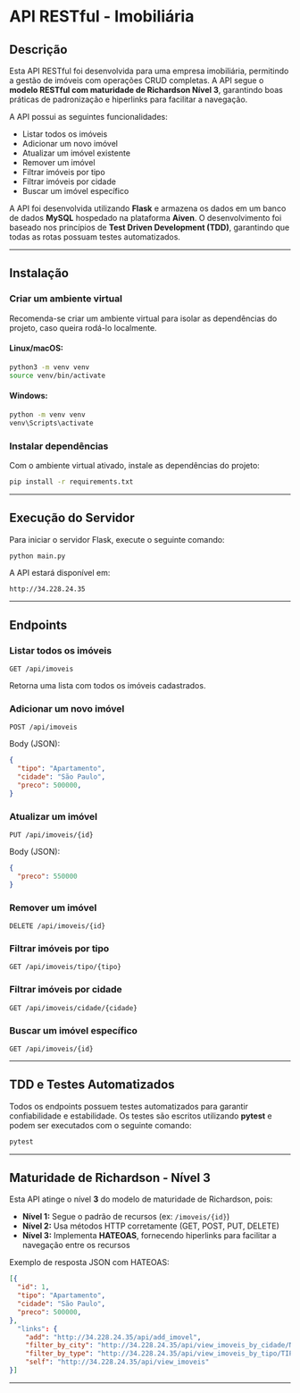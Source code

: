 # **API RESTful - Imobiliária**

## **Descrição**

Esta API RESTful foi desenvolvida para uma empresa imobiliária, permitindo a gestão de imóveis com operações CRUD completas. A API segue o **modelo RESTful com maturidade de Richardson Nível 3**, garantindo boas práticas de padronização e hiperlinks para facilitar a navegação.

A API possui as seguintes funcionalidades:

- Listar todos os imóveis
- Adicionar um novo imóvel
- Atualizar um imóvel existente
- Remover um imóvel
- Filtrar imóveis por tipo
- Filtrar imóveis por cidade
- Buscar um imóvel específico

A API foi desenvolvida utilizando **Flask** e armazena os dados em um banco de dados **MySQL** hospedado na plataforma **Aiven**. O desenvolvimento foi baseado nos princípios de **Test Driven Development (TDD)**, garantindo que todas as rotas possuam testes automatizados.

---

## **Instalação**

### **Criar um ambiente virtual**

Recomenda-se criar um ambiente virtual para isolar as dependências do projeto, caso queira rodá-lo localmente.

#### **Linux/macOS:**

```sh
python3 -m venv venv
source venv/bin/activate
```

#### **Windows:**

```sh
python -m venv venv
venv\Scripts\activate
```

### **Instalar dependências**

Com o ambiente virtual ativado, instale as dependências do projeto:

```sh
pip install -r requirements.txt
```

---

## **Execução do Servidor**

Para iniciar o servidor Flask, execute o seguinte comando:

```sh
python main.py
```

A API estará disponível em:

```
http://34.228.24.35
```

---

## **Endpoints**

### **Listar todos os imóveis**

```
GET /api/imoveis
```

Retorna uma lista com todos os imóveis cadastrados.

### **Adicionar um novo imóvel**

```
POST /api/imoveis
```

Body (JSON):

```json
{
  "tipo": "Apartamento",
  "cidade": "São Paulo",
  "preco": 500000,
}
```

### **Atualizar um imóvel**

```
PUT /api/imoveis/{id}
```

Body (JSON):

```json
{
  "preco": 550000
}
```

### **Remover um imóvel**

```
DELETE /api/imoveis/{id}
```

### **Filtrar imóveis por tipo**

```
GET /api/imoveis/tipo/{tipo}
```

### **Filtrar imóveis por cidade**

```
GET /api/imoveis/cidade/{cidade}
```

### **Buscar um imóvel específico**

```
GET /api/imoveis/{id}
```

---

## **TDD e Testes Automatizados**

Todos os endpoints possuem testes automatizados para garantir confiabilidade e estabilidade. Os testes são escritos utilizando **pytest** e podem ser executados com o seguinte comando:

```sh
pytest
```

---

## **Maturidade de Richardson - Nível 3**

Esta API atinge o nível **3** do modelo de maturidade de Richardson, pois:

- **Nível 1:** Segue o padrão de recursos (ex: `/imoveis/{id}`)
- **Nível 2:** Usa métodos HTTP corretamente (GET, POST, PUT, DELETE)
- **Nível 3:** Implementa **HATEOAS**, fornecendo hiperlinks para facilitar a navegação entre os recursos

Exemplo de resposta JSON com HATEOAS:

```json
[{
  "id": 1,
  "tipo": "Apartamento",
  "cidade": "São Paulo",
  "preco": 500000,
},
  "links": {
    "add": "http://34.228.24.35/api/add_imovel",
    "filter_by_city": "http://34.228.24.35/api/view_imoveis_by_cidade/NOME_CIDADE",
    "filter_by_type": "http://34.228.24.35/api/view_imoveis_by_tipo/TIPO_IMOVEL",
    "self": "http://34.228.24.35/api/view_imoveis"
}]
```

---